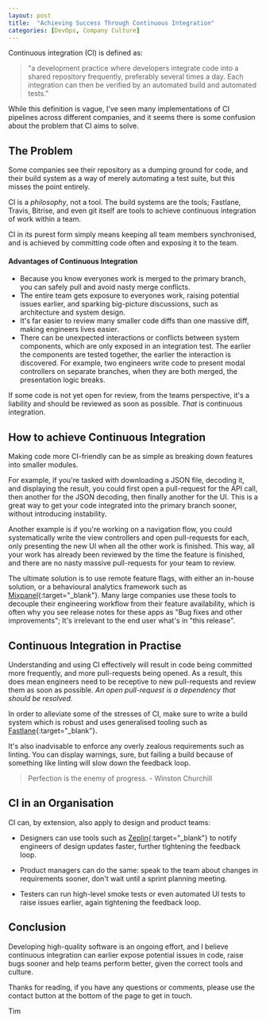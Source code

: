 ```yaml
---
layout: post
title:  "Achieving Success Through Continuous Integration"
categories: [DevOps, Company Culture]
---
```


Continuous integration (CI) is defined as:

>  "a development practice where developers integrate code into a shared repository frequently, preferably several times a day. Each integration can then be verified by an automated build and automated tests."

While this definition is vague, I've seen many implementations of CI pipelines across different companies, and it seems there is some confusion about the problem that CI aims to solve.

## The Problem

Some companies see their repository as a dumping ground for code, and their build system as a way of merely automating a test suite, but this misses the point entirely.

CI is a *philosophy*, not a tool. The build systems are the tools; Fastlane, Travis, Bitrise, and even git itself are tools to achieve continuous integration of work within a team.

CI in its purest form simply means keeping all team members synchronised, and is achieved by committing code often and exposing it to the team.

#### Advantages of Continuous Integration

- Because you know everyones work is merged to the primary branch, you can safely pull and avoid nasty merge conflicts.
- The entire team gets exposure to everyones work, raising potential issues earlier, and sparking big-picture discussions, such as architecture and system design.
- It's far easier to review many smaller code diffs than one massive diff, making engineers lives easier.
- There can be unexpected interactions or conflicts between system components, which are only exposed in an integration test. The earlier the components are tested together, the earlier the interaction is discovered. For example, two engineers write code to present modal controllers on separate branches, when they are both merged, the presentation logic breaks.

If some code is not yet open for review, from the teams perspective, it's a liability and should be reviewed as soon as possible. *That* is continuous integration.

## How to achieve Continuous Integration
Making code more CI-friendly can be as simple as breaking down features into smaller modules.

For example, if you're tasked with downloading a JSON file, decoding it, and displaying the result, you could first open a pull-request for the API call, then another for the JSON decoding, then finally another for the UI. This is a great way to get your code integrated into the primary branch sooner, without introducing instability.

Another example is if you're working on a navigation flow, you could systematically write the view controllers and open pull-requests for each, only presenting the new UI when all the other work is finished. This way, all your work has already been reviewed by the time the feature is finished, and there are no nasty massive pull-requests for your team to review.

The ultimate solution is to use remote feature flags, with either an in-house solution, or a behavioural analytics framework such as [Mixpanel](https://mixpanel.com){:target="_blank"}. Many large companies use these tools to decouple their engineering workflow from their feature availability, which is often why you see release notes for these apps as "Bug fixes and other improvements"; It's irrelevant to the end user what's in "this release".


## Continuous Integration in Practise
Understanding and using CI effectively will result in code being committed more frequently, and more pull-requests being opened. As a result, this does mean engineers need to be receptive to new pull-requests and review them as soon as possible. *An open pull-request is a dependency that should be resolved.*

In order to alleviate some of the stresses of CI, make sure to write a build system which is robust and uses generalised tooling such as [Fastlane](https://fastlane.tools){:target="_blank"}.

It's also inadvisable to enforce any overly zealous requirements such as linting. You can display warnings, sure, but failing a build because of something like linting will slow down the feedback loop.

> Perfection is the enemy of progress. - Winston Churchill

## CI in an Organisation

CI can, by extension, also apply to design and product teams:

- Designers can use tools such as [Zeplin](https://zeplin.io){:target="_blank"} to notify engineers of design updates faster, further tightening the feedback loop.

- Product managers can do the same: speak to the team about changes in requirements sooner, don't wait until a sprint planning meeting.

- Testers can run high-level smoke tests or even automated UI tests to raise issues earlier, again tightening the feedback loop.

## Conclusion

Developing high-quality software is an ongoing effort, and I believe continuous integration can earlier expose potential issues in code, raise bugs sooner and help teams perform better, given the correct tools and culture.

Thanks for reading, if you have any questions or comments, please use the contact button at the bottom of the page to get in touch.

Tim
